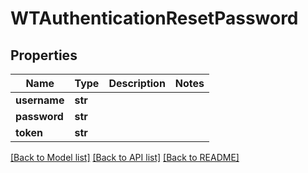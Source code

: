 # WTAuthenticationResetPassword


## Properties
Name | Type | Description | Notes
------------ | ------------- | ------------- | -------------
**username** | **str** |  | 
**password** | **str** |  | 
**token** | **str** |  | 

[[Back to Model list]](../README.md#documentation-for-models) [[Back to API list]](../README.md#documentation-for-api-endpoints) [[Back to README]](../README.md)


